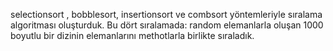 selectionsort ,
bobblesort, 
insertionsort ve 
combsort 
yöntemleriyle sıralama algoritması oluşturduk. 
Bu dört sıralamada: random elemanlarla oluşan 1000 boyutlu bir dizinin elemanlarını methotlarla birlikte sıraladık.
